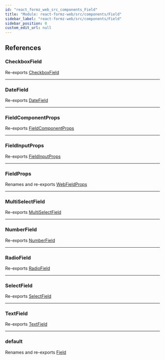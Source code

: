 ```yaml
---
id: "react_formz_web_src_components_Field"
title: "Module: react-formz-web/src/components/Field"
sidebar_label: "react-formz-web/src/components/Field"
sidebar_position: 0
custom_edit_url: null
---
```


## References

### CheckboxField

Re-exports [CheckboxField](react_formz_web_src_components_Field_Field_extras.md#checkboxfield)

___

### DateField

Re-exports [DateField](react_formz_web_src_components_Field_Field_extras.md#datefield)

___

### FieldComponentProps

Re-exports [FieldComponentProps](../interfaces/react_formz_web_src_components_Field_Field_types.FieldComponentProps.md)

___

### FieldInputProps

Re-exports [FieldInputProps](../interfaces/react_formz_web_src_components_Field_Field_types.FieldInputProps.md)

___

### FieldProps

Renames and re-exports [WebFieldProps](../interfaces/react_formz_web_src_components_Field_Field_types.WebFieldProps.md)

___

### MultiSelectField

Re-exports [MultiSelectField](react_formz_web_src_components_Field_Field_extras.md#multiselectfield)

___

### NumberField

Re-exports [NumberField](react_formz_web_src_components_Field_Field_extras.md#numberfield)

___

### RadioField

Re-exports [RadioField](react_formz_web_src_components_Field_Field_extras.md#radiofield)

___

### SelectField

Re-exports [SelectField](react_formz_web_src_components_Field_Field_extras.md#selectfield)

___

### TextField

Re-exports [TextField](react_formz_web_src_components_Field_Field_extras.md#textfield)

___

### default

Renames and re-exports [Field](react_formz_web_src_components_Field_Field.md#field)
